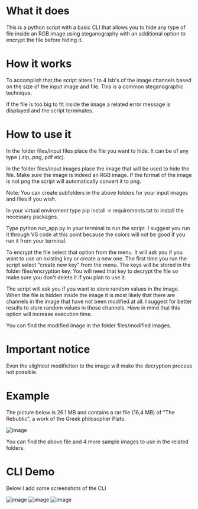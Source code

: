 # What it does
This is a python script with a basic CLI that allows you to hide any type of file inside an RGB image using steganography with an additional option to encrypt the file before hiding it. 

# How it works
To accomplish that,the script alters 1 to 4 lsb's of the image channels based on the size of the input image and file. This is a common steganographic technique. 

If the file is too big to fit inside the image a related error message is displayed and the script terminates.   

# How to use it 

In the folder files/input files place the file you want to hide. It can be of any type (.zip,.png,.pdf etc).

In the folder files/input images place the image that will be used to hide the file. Make sure the image is indeed an RGB image. If the format of the image is not png the script will automatically convert it to png. 

Note: You can create subfolders in the above folders for your input images and files if you wish. 

In your virtual enviroment type pip install -r requirements.txt to install the necessary packages. 

Type python run_app.py in your terminal to run the script. 
I suggest you run it through VS code at this point because the colors will not be good if you run it from your terminal. 

To encrypt the file select that option from the menu. It will ask you if you want to use an existing key or create a new one. The first time you run the script select 
"create new key" from the menu. The keys will be stored in the folder files/encryption key. You will need that key to decrypt the file so make sure you don't delete it if you plan to use it. 

The script will ask you if you want to store random values in the image. When the file is hidden inside the image it is most likely that there are channels in the image that have not been modified at all. I suggest for better results to store random values in those channels. Have in mind that this option will increase execution time. 

You can find the modified image in the folder files/modified images.  

# Important notice 
Even the slightest modifiction to the image will make the decryption process not possible.   

# Example 

The picture below is 26.1 MB and contains a rar file (16,4 MB) of "The Rebublic", a work of the Greek philosopher Plato.  
 
![image](https://user-images.githubusercontent.com/40547620/204315782-1be332ee-3a2c-44ea-8886-82b424e75a76.png) 



You can find the above file and 4 more sample images to use in the related folders.  

# CLI Demo
Below I add some screenshots of the CLI 

![image](https://user-images.githubusercontent.com/40547620/204318692-79949e4b-042b-41f3-a7d0-94ce42cb2920.png)
![image](https://user-images.githubusercontent.com/40547620/204318889-89eed2a9-65a9-4f81-aa0f-c501b82f0712.png)
![image](https://user-images.githubusercontent.com/40547620/204319009-0e86ed9c-7365-4c7d-aa8c-873f37913bb0.png)





